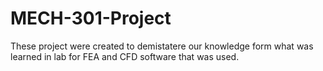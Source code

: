 # MECH-301-Project

These project were created to demistatere our knowledge form what was learned in lab for FEA and CFD software that was used.
